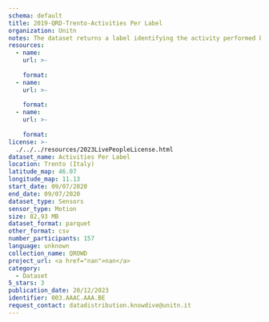 ```yaml
---
schema: default
title: 2019-QRD-Trento-Activities Per Label
organization: Unitn
notes: The dataset returns a label identifying the activity performed by the user, accurately detected using low power signals from multiple sensors in the device. This is achieved using Google’s Activity Recognition API. Possible activities are; still, in_vehicle, on_bycicle, on_foot, running, tilting, walking.
resources:
  - name:  
    url: >-
       
    format:  
  - name:  
    url: >-
       
    format:  
  - name:  
    url: >-
       
    format:  
license: >-
  ./../../resources/2023LivePeopleLicense.html
dataset_name: Activities Per Label
location: Trento (Italy)
latitude_map: 46.07
longitude_map: 11.13
start_date: 09/07/2020
end_date: 09/07/2020
dataset_type: Sensors
sensor_type: Motion
size: 82,93 MB
dataset_format: parquet
other_format: csv
number_participants: 157
language: unknown
collection_name: QROWD
project_url: <a href="nan">nan</a>
category:
  - Dataset 
5_stars: 3
publication_date: 20/12/2023
identifier: 003.AAAC.AAA.BE
request_contact: datadistribution.knowdive@unitn.it
---
```

